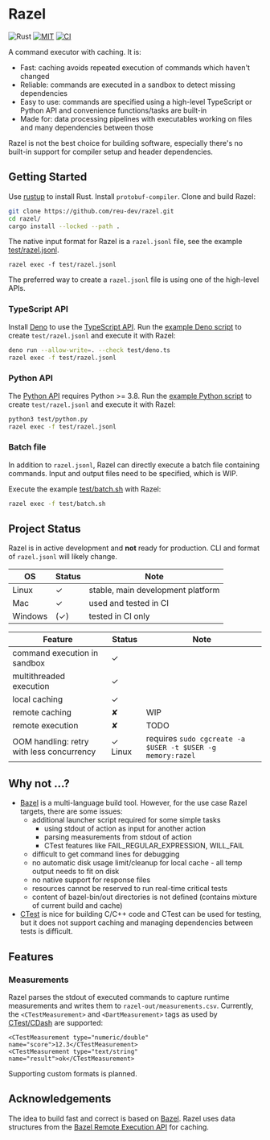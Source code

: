 # Razel

![Rust](https://img.shields.io/badge/language-rust-blue.svg)
[![MIT](https://img.shields.io/badge/license-MIT-blue.svg)](https://github.com/reu-dev/razel/blob/main/LICENSE.md)
[![CI](https://github.com/reu-dev/razel/actions/workflows/ci.yml/badge.svg)](https://github.com/reu-dev/razel/actions/workflows/ci.yml)

A command executor with caching. It is:

* Fast: caching avoids repeated execution of commands which haven't changed
* Reliable: commands are executed in a sandbox to detect missing dependencies
* Easy to use: commands are specified using a high-level TypeScript or Python API and convenience functions/tasks are
  built-in
* Made for: data processing pipelines with executables working on files and many dependencies between those

Razel is not the best choice for building software, especially there's no built-in support for compiler setup and header
dependencies.

## Getting Started

Use [rustup](https://rustup.rs/) to install Rust. Install `protobuf-compiler`. Clone and build Razel:

```bash
git clone https://github.com/reu-dev/razel.git
cd razel/
cargo install --locked --path .
```

The native input format for Razel is a `razel.jsonl` file, see the example [test/razel.jsonl](test/razel.jsonl).
```
razel exec -f test/razel.jsonl
```

The preferred way to create a `razel.jsonl` file is using one of the high-level APIs.

### TypeScript API

Install [Deno](https://deno.land/) to use the [TypeScript API](include/deno/razel.ts).
Run the [example Deno script](test/deno.ts) to create `test/razel.jsonl` and execute it with Razel:

```bash
deno run --allow-write=. --check test/deno.ts
razel exec -f test/razel.jsonl
```

### Python API

The [Python API](include/python/razel.py) requires Python >= 3.8.
Run the [example Python script](test/python.py) to create `test/razel.jsonl` and execute it with Razel:

```bash
python3 test/python.py
razel exec -f test/razel.jsonl
```

### Batch file

In addition to `razel.jsonl`, Razel can directly execute a batch file containing commands.
Input and output files need to be specified, which is WIP.

Execute the example [test/batch.sh](test/batch.sh) with Razel:

```bash
razel exec -f test/batch.sh
```

## Project Status

Razel is in active development and **not** ready for production. CLI and format of `razel.jsonl` will likely change.

| OS      | Status | Note                              |
|---------|--------|-----------------------------------|
| Linux   | ✓      | stable, main development platform |
| Mac     | ✓      | used and tested in CI             |
| Windows | (✓)    | tested in CI only                 |

| Feature                                   | Status  | Note                                                       |
|-------------------------------------------|---------|------------------------------------------------------------|
| command execution in sandbox              | ✓       |                                                            |
| multithreaded execution                   | ✓       |                                                            |
| local caching                             | ✓       |                                                            |
| remote caching                            | ✘       | WIP                                                        |
| remote execution                          | ✘       | TODO                                                       |
| OOM handling: retry with less concurrency | ✓ Linux | requires `sudo cgcreate -a $USER -t $USER -g memory:razel` |

## Why not ...?

* [Bazel](https://bazel.build/) is a multi-language build tool. However, for the use case Razel targets, there are some
  issues:
    * additional launcher script required for some simple tasks
        * using stdout of action as input for another action
        * parsing measurements from stdout of action
        * CTest features like FAIL_REGULAR_EXPRESSION, WILL_FAIL
    * difficult to get command lines for debugging
    * no automatic disk usage limit/cleanup for local cache - all temp output needs to fit on disk
    * no native support for response files
    * resources cannot be reserved to run real-time critical tests
    * content of bazel-bin/out directories is not defined (contains mixture of current build and cache)
* [CTest](https://cmake.org/cmake/help/latest/manual/ctest.1.html) is nice for building C/C++ code and CTest can be used
  for testing,
  but it does not support caching and managing dependencies between tests is difficult.

## Features

### Measurements

Razel parses the stdout of executed commands to capture runtime measurements and writes them to `razel-out/measurements.csv`.
Currently, the `<CTestMeasurement>` and `<DartMeasurement>` tags as used by [CTest/CDash](https://cmake.org/cmake/help/latest/command/ctest_test.html#additional-test-measurements) are supported:
```
<CTestMeasurement type="numeric/double" name="score">12.3</CTestMeasurement>
<CTestMeasurement type="text/string" name="result">ok</CTestMeasurement>
```
Supporting custom formats is planned.

## Acknowledgements

The idea to build fast and correct is based on [Bazel](https://bazel.build/). Razel uses data structures from
the [Bazel Remote Execution API](https://github.com/bazelbuild/remote-apis/blob/main/build/bazel/remote/execution/v2/remote_execution.proto)
for caching.
